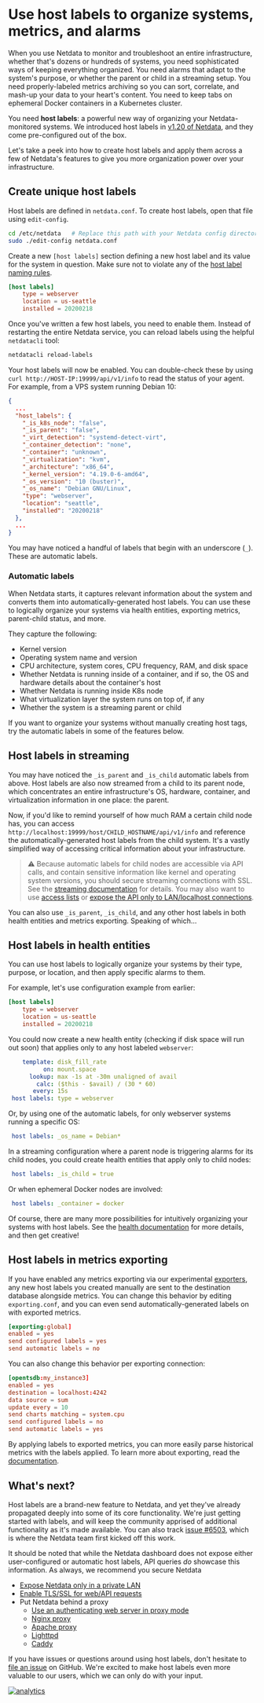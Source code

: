 <!--
title: "Use host labels to organize systems, metrics, and alarms"
custom_edit_url: https://github.com/netdata/netdata/edit/master/docs/guides/using-host-labels.md
-->

# Use host labels to organize systems, metrics, and alarms

When you use Netdata to monitor and troubleshoot an entire infrastructure, whether that's dozens or hundreds of systems,
you need sophisticated ways of keeping everything organized. You need alarms that adapt to the system's purpose, or
whether the parent or child in a streaming setup. You need properly-labeled metrics archiving so you can sort,
correlate, and mash-up your data to your heart's content. You need to keep tabs on ephemeral Docker containers in a
Kubernetes cluster.

You need **host labels**: a powerful new way of organizing your Netdata-monitored systems. We introduced host labels in
[v1.20 of Netdata](https://blog.netdata.cloud/posts/release-1.20/), and they come pre-configured out of the box.

Let's take a peek into how to create host labels and apply them across a few of Netdata's features to give you more
organization power over your infrastructure.

## Create unique host labels

Host labels are defined in `netdata.conf`. To create host labels, open that file using `edit-config`.

```bash
cd /etc/netdata   # Replace this path with your Netdata config directory, if different
sudo ./edit-config netdata.conf
```

Create a new `[host labels]` section defining a new host label and its value for the system in question. Make sure not
to violate any of the [host label naming rules](/docs/configure/common-changes.md#organize-nodes-with-host-labels).

```conf
[host labels]
    type = webserver
    location = us-seattle
    installed = 20200218
```

Once you've written a few host labels, you need to enable them. Instead of restarting the entire Netdata service, you
can reload labels using the helpful `netdatacli` tool:

```bash
netdatacli reload-labels
```

Your host labels will now be enabled. You can double-check these by using `curl http://HOST-IP:19999/api/v1/info` to
read the status of your agent. For example, from a VPS system running Debian 10:

```json
{
  ...
  "host_labels": {
    "_is_k8s_node": "false",
    "_is_parent": "false",
    "_virt_detection": "systemd-detect-virt",
    "_container_detection": "none",
    "_container": "unknown",
    "_virtualization": "kvm",
    "_architecture": "x86_64",
    "_kernel_version": "4.19.0-6-amd64",
    "_os_version": "10 (buster)",
    "_os_name": "Debian GNU/Linux",
    "type": "webserver",
    "location": "seattle",
    "installed": "20200218"
  },
  ...
}
```

You may have noticed a handful of labels that begin with an underscore (`_`). These are automatic labels.

### Automatic labels

When Netdata starts, it captures relevant information about the system and converts them into automatically-generated
host labels. You can use these to logically organize your systems via health entities, exporting metrics,
parent-child status, and more.

They capture the following:

-   Kernel version
-   Operating system name and version
-   CPU architecture, system cores, CPU frequency, RAM, and disk space
-   Whether Netdata is running inside of a container, and if so, the OS and hardware details about the container's host
-   Whether Netdata is running inside K8s node 
-   What virtualization layer the system runs on top of, if any
-   Whether the system is a streaming parent or child

If you want to organize your systems without manually creating host tags, try the automatic labels in some of the
features below.

## Host labels in streaming

You may have noticed the `_is_parent` and `_is_child` automatic labels from above. Host labels are also now
streamed from a child to its parent node, which concentrates an entire infrastructure's OS, hardware, container,
and virtualization information in one place: the parent.

Now, if you'd like to remind yourself of how much RAM a certain child node has, you can access
`http://localhost:19999/host/CHILD_HOSTNAME/api/v1/info` and reference the automatically-generated host labels from the
child system. It's a vastly simplified way of accessing critical information about your infrastructure.

> ⚠️ Because automatic labels for child nodes are accessible via API calls, and contain sensitive information like
> kernel and operating system versions, you should secure streaming connections with SSL. See the [streaming
> documentation](/streaming/README.md#securing-streaming-communications) for details. You may also want to use
> [access lists](/web/server/README.md#access-lists) or [expose the API only to LAN/localhost
> connections](/docs/netdata-security.md#expose-netdata-only-in-a-private-lan).

You can also use `_is_parent`, `_is_child`, and any other host labels in both health entities and metrics
exporting. Speaking of which...

## Host labels in health entities

You can use host labels to logically organize your systems by their type, purpose, or location, and then apply specific
alarms to them.

For example, let's use configuration example from earlier:

```conf
[host labels]
    type = webserver
    location = us-seattle
    installed = 20200218
```

You could now create a new health entity (checking if disk space will run out soon) that applies only to any host
labeled `webserver`:

```yaml
    template: disk_fill_rate
          on: mount.space
      lookup: max -1s at -30m unaligned of avail
        calc: ($this - $avail) / (30 * 60)
       every: 15s
 host labels: type = webserver
```

Or, by using one of the automatic labels, for only webserver systems running a specific OS:

```yaml
 host labels: _os_name = Debian*
```

In a streaming configuration where a parent node is triggering alarms for its child nodes, you could create health
entities that apply only to child nodes:

```yaml
 host labels: _is_child = true
```

Or when ephemeral Docker nodes are involved:

```yaml
 host labels: _container = docker
```

Of course, there are many more possibilities for intuitively organizing your systems with host labels. See the [health
documentation](/health/REFERENCE.md#alarm-line-host-labels) for more details, and then get creative!

## Host labels in metrics exporting

If you have enabled any metrics exporting via our experimental [exporters](/exporting/README.md), any new host
labels you created manually are sent to the destination database alongside metrics. You can change this behavior by
editing `exporting.conf`, and you can even send automatically-generated labels on with exported metrics.

```conf
[exporting:global]
enabled = yes
send configured labels = yes
send automatic labels = no
```

You can also change this behavior per exporting connection:

```conf
[opentsdb:my_instance3]
enabled = yes
destination = localhost:4242
data source = sum
update every = 10
send charts matching = system.cpu
send configured labels = no
send automatic labels = yes
```

By applying labels to exported metrics, you can more easily parse historical metrics with the labels applied. To learn
more about exporting, read the [documentation](/exporting/README.md).

## What's next?

Host labels are a brand-new feature to Netdata, and yet they've already propagated deeply into some of its core
functionality. We're just getting started with labels, and will keep the community apprised of additional functionality
as it's made available. You can also track [issue #6503](https://github.com/netdata/netdata/issues/6503), which is where
the Netdata team first kicked off this work.

It should be noted that while the Netdata dashboard does not expose either user-configured or automatic host labels, API
queries _do_ showcase this information. As always, we recommend you secure Netdata 

-   [Expose Netdata only in a private LAN](/docs/netdata-security.md#expose-netdata-only-in-a-private-lan)
-   [Enable TLS/SSL for web/API requests](/web/server/README.md#enabling-tls-support)
-   Put Netdata behind a proxy
    -   [Use an authenticating web server in proxy
        mode](/docs/netdata-security.md#use-an-authenticating-web-server-in-proxy-mode)
    -   [Nginx proxy](/docs/Running-behind-nginx.md)
    -   [Apache proxy](/docs/Running-behind-apache.md)
    -   [Lighttpd](/docs/Running-behind-lighttpd.md)
    -   [Caddy](/docs/Running-behind-caddy.md)

If you have issues or questions around using host labels, don't hesitate to [file an
issue](https://github.com/netdata/netdata/issues/new?assignees=&labels=bug%2Cneeds+triage&template=BUG_REPORT.yml) on GitHub. We're
excited to make host labels even more valuable to our users, which we can only do with your input.

[![analytics](https://www.google-analytics.com/collect?v=1&aip=1&t=pageview&_s=1&ds=github&dr=https%3A%2F%2Fgithub.com%2Fnetdata%2Fnetdata&dl=https%3A%2F%2Fmy-netdata.io%2Fgithub%2Fdocs%2Fguides%2Fusing-host-labels&_u=MAC~&cid=5792dfd7-8dc4-476b-af31-da2fdb9f93d2&tid=UA-64295674-3)](<>)
